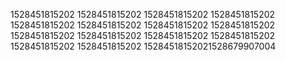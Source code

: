 1528451815202
1528451815202
1528451815202
1528451815202
1528451815202
1528451815202
1528451815202
1528451815202
1528451815202
1528451815202
1528451815202
1528451815202
1528451815202
1528451815202
15284518152021528679907004